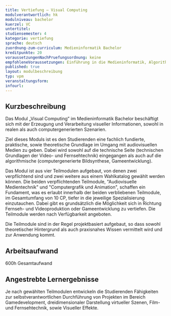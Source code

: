 ```yaml
---
title: Vertiefung – Visual Computing
modulverantwortlich: hk
modulniveau: bachelor
kuerzel: VC
untertitel:
studiensemester: 4
kategorie: vertiefung
sprache: deutsch
zuordnung-zum-curriculum: Medieninformatik Bachelor
kreditpunkte: 20
voraussetzungenNachPruefungsordnung: keine
empfohleneVoraussetzungen: Einführung in die Medieninformatik, Algorithmen und Programmierung, Paradigmen der Programmierung, Mensch-Computer Interaktion, Screendesign, Audiovisuelles Medienprojekt
published: true
layout: modulbeschreibung
typ: vpm
veranstaltungsform: 
infourl: 
---
```


## Kurzbeschreibung
Das Modul „Visual Computing” im Medieninformatik Bachelor beschäftigt sich mit der Erzeugung und Verarbeitung visueller Informationen, sowohl in realen als auch computergenerierten Szenarien.

Ziel dieses Moduls ist es den Studierenden eine fachlich fundierte, praktische, sowie theoretische Grundlage im Umgang mit audiovisuellen Medien zu geben. Dabei wird sowohl auf die technische Seite (technischen Grundlagen der Video- und Fernsehtechnik) eingegangen als auch auf die algorithmische (computergenerierte Bildsynthese, Gameentwicklung).

Das Modul ist aus vier Teilmodulen aufgebaut, von denen zwei verpflichtend sind und zwei weitere aus einem Wahlkatalog gewählt werden können.
Die beiden verpflichtenden Teilmodule, "Audiovisuelle Medientechnik" und "Computergrafik und Animation", schaffen ein Fundament, was es erlaubt innerhalb der beiden verbliebenen Teilmodule, im Gesamtumfang von 10 CP, tiefer in die jeweilige Spezialisierung einzutauchen. Dabei gibt es grundsätzlich die Möglichkeit sich in Richtung Fernseh- und Videoproduktion oder Gameentwicklung zu vertiefen.
Die Teilmodule werden nach Verfügbarkeit angeboten.

Die Teilmodule sind in der Regel projektbasiert aufgebaut, so dass sowohl theoretischer Hintergrund als auch praxisnahes Wissen vermittelt wird und zur Anwendung kommt.


## Arbeitsaufwand
600h Gesamtaufwand

## Angestrebte Lernergebnisse
Je nach gewählten Teilmodulen entwickeln die Studierenden Fähigkeiten zur selbstverantwortlichen Durchführung von Projekten im Bereich Gamedevelopment, dreidimensionaler Darstellung virtueller Szenen, Film- und Fernsehtechnik, sowie Visueller Effekte.

